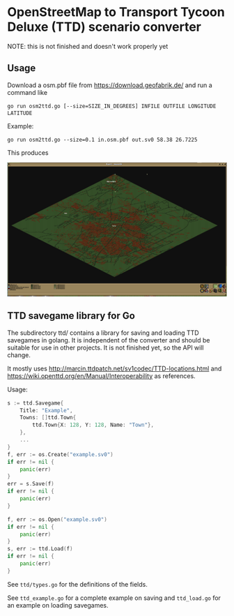 # OpenStreetMap to Transport Tycoon Deluxe (TTD) scenario converter

NOTE: this is not finished and doesn't work properly yet

## Usage

Download a osm.pbf file from https://download.geofabrik.de/ and run a command like

```
go run osm2ttd.go [--size=SIZE_IN_DEGREES] INFILE OUTFILE LONGITUDE LATITUDE
```

Example:

```
go run osm2ttd.go --size=0.1 in.osm.pbf out.sv0 58.38 26.7225
```

This produces

![screenshot](screenshot.png)

## TTD savegame library for Go

The subdirectory ttd/ contains a library for saving and loading TTD savegames in golang. It is independent of the converter and should be suitable for use in other projects. It is not finished yet, so the API will change.

It mostly uses http://marcin.ttdpatch.net/sv1codec/TTD-locations.html and https://wiki.openttd.org/en/Manual/Interoperability as references.

Usage:

```go
s := ttd.Savegame{
	Title: "Example",
	Towns: []ttd.Town{
		ttd.Town{X: 128, Y: 128, Name: "Town"},
	},
    ...
}
f, err := os.Create("example.sv0")
if err != nil {
	panic(err)
}
err = s.Save(f)
if err != nil {
	panic(err)
}
```

```go
f, err := os.Open("example.sv0")
if err != nil {
	panic(err)
}
s, err := ttd.Load(f)
if err != nil {
	panic(err)
}
```

See `ttd/types.go` for the definitions of the fields.

See `ttd_example.go` for a complete example on saving and `ttd_load.go` for an example on loading savegames.
